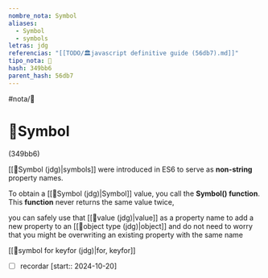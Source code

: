 ```yaml
---
nombre_nota: Symbol
aliases:
  - Symbol
  - symbols
letras: jdg
referencias: "[[TODO/🏛️javascript definitive guide (56db7).md]]"
tipo_nota: 📑
hash: 349bb6
parent_hash: 56db7
---
```


#nota/📑

# 📑Symbol
<div class="hash">(349bb6)</div>




[[📑Symbol (jdg)|symbols]] were introduced in ES6 to serve as __non-string__ property names.

To obtain a [[📑Symbol (jdg)|Symbol]] value, you call the __Symbol() function__. This __function__ never returns the same value twice,

you can safely use that [[📑value (jdg)|value]] as a property name to add a new property to an [[📑object type (jdg)|object]] and do not need to worry that you might be overwriting an existing property with the same name

[[📑symbol for keyfor (jdg)|for, keyfor]]


- [ ] recordar  [start:: 2024-10-20]
